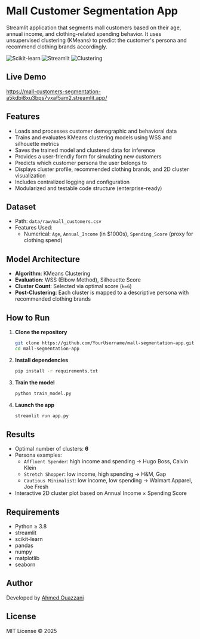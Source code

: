 # Mall Customer Segmentation App

Streamlit application that segments mall customers based on their age, annual income, and clothing-related spending behavior. It uses unsupervised clustering (KMeans) to predict the customer's persona and recommend clothing brands accordingly.

![Scikit-learn](https://img.shields.io/badge/framework-scikit--learn-blue)
![Streamlit](https://img.shields.io/badge/ui-streamlit-orange)
![Clustering](https://img.shields.io/badge/model-KMeans-lightgrey)


## Live Demo

https://mall-customers-segmentation-a5kdbi8xu3bps7vxaf5am2.streamlit.app/

## Features

- Loads and processes customer demographic and behavioral data
- Trains and evaluates KMeans clustering models using WSS and silhouette metrics
- Saves the trained model and clustered data for inference
- Provides a user-friendly form for simulating new customers
- Predicts which customer persona the user belongs to
- Displays cluster profile, recommended clothing brands, and 2D cluster visualization
- Includes centralized logging and configuration
- Modularized and testable code structure (enterprise-ready)


## Dataset
- Path: `data/raw/mall_customers.csv`
- Features Used:
  - Numerical: `Age`, `Annual_Income` (in $1000s), `Spending_Score` (proxy for clothing spend)


## Model Architecture

- **Algorithm**: KMeans Clustering
- **Evaluation**: WSS (Elbow Method), Silhouette Score
- **Cluster Count**: Selected via optimal score (`k=6`)
- **Post-Clustering**: Each cluster is mapped to a descriptive persona with recommended clothing brands


## How to Run

1. **Clone the repository**
   ```bash
   git clone https://github.com/YourUsername/mall-segmentation-app.git
   cd mall-segmentation-app
   ```

2. **Install dependencies**
   ```bash
   pip install -r requirements.txt
   ```

3. **Train the model**
   ```bash
   python train_model.py
   ```

4. **Launch the app**
   ```bash
   streamlit run app.py
   ```

   
## Results
- Optimal number of clusters: **6**
- Persona examples:
  - `Affluent Spender`: high income and spending → Hugo Boss, Calvin Klein
  - `Stretch Shopper`: low income, high spending → H&M, Gap
  - `Cautious Minimalist`: low income, low spending → Walmart Apparel, Joe Fresh
- Interactive 2D cluster plot based on Annual Income × Spending Score


## Requirements
- Python ≥ 3.8
- streamlit
- scikit-learn
- pandas
- numpy
- matplotlib
- seaborn


## Author
Developed by [Ahmed Ouazzani](https://github.com/AhmedOT22)


## License
MIT License © 2025
